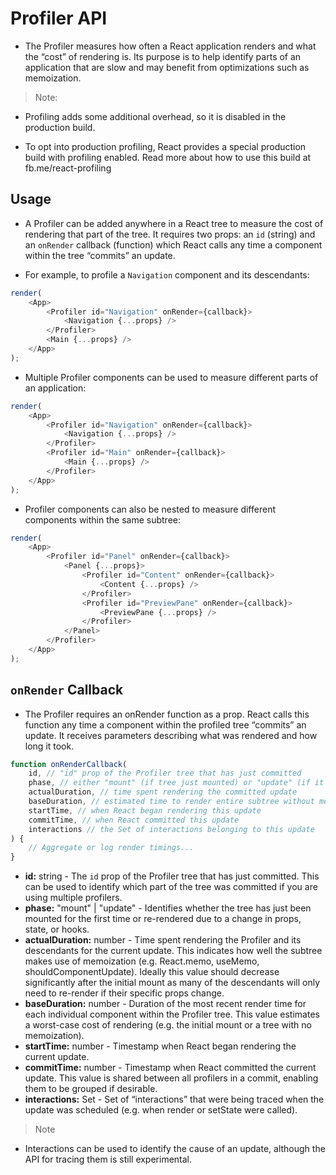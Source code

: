 # Profiler API

* The Profiler measures how often a React application renders and what the “cost” of rendering is. Its purpose is to help identify parts of an application that are slow and may benefit from optimizations such as memoization.

> Note:

* Profiling adds some additional overhead, so it is disabled in the production build.

* To opt into production profiling, React provides a special production build with profiling enabled. Read more about how to use this build at fb.me/react-profiling

## Usage

* A Profiler can be added anywhere in a React tree to measure the cost of rendering that part of the tree. It requires two props: an `id` (string) and an `onRender` callback (function) which React calls any time a component within the tree “commits” an update.

* For example, to profile a `Navigation` component and its descendants:

```ts
render(
    <App>
        <Profiler id="Navigation" onRender={callback}>
            <Navigation {...props} />
        </Profiler>
        <Main {...props} />
    </App>
);
```

* Multiple Profiler components can be used to measure different parts of an application:

```ts
render(
    <App>
        <Profiler id="Navigation" onRender={callback}>
            <Navigation {...props} />
        </Profiler>
        <Profiler id="Main" onRender={callback}>
            <Main {...props} />
        </Profiler>
    </App>
);
```

* Profiler components can also be nested to measure different components within the same subtree:

```ts
render(
    <App>
        <Profiler id="Panel" onRender={callback}>
            <Panel {...props}>
                <Profiler id="Content" onRender={callback}>
                    <Content {...props} />
                </Profiler>
                <Profiler id="PreviewPane" onRender={callback}>
                    <PreviewPane {...props} />
                </Profiler>
            </Panel>
        </Profiler>
    </App>
);
```

## `onRender` Callback

* The Profiler requires an onRender function as a prop. React calls this function any time a component within the profiled tree “commits” an update. It receives parameters describing what was rendered and how long it took.

```ts
function onRenderCallback(
    id, // "id" prop of the Profiler tree that has just committed
    phase, // either "mount" (if tree just mounted) or "update" (if it re-rendered)
    actualDuration, // time spent rendering the committed update
    baseDuration, // estimated time to render entire subtree without memoization
    startTime, // when React began rendering this update
    commitTime, // when React committed this update
    interactions // the Set of interactions belonging to this update
) {
    // Aggregate or log render timings...
}
```

* **id:** string - The `id` prop of the Profiler tree that has just committed. This can be used to identify which part of the tree was committed if you are using multiple profilers.
* **phase:** "mount" | "update" - Identifies whether the tree has just been mounted for the first time or re-rendered due to a change in props, state, or hooks.
* **actualDuration:** number - Time spent rendering the Profiler and its descendants for the current update. This indicates how well the subtree makes use of memoization (e.g. React.memo, useMemo, shouldComponentUpdate). Ideally this value should decrease significantly after the initial mount as many of the descendants will only need to re-render if their specific props change.
* **baseDuration:** number - Duration of the most recent render time for each individual component within the Profiler tree. This value estimates a worst-case cost of rendering (e.g. the initial mount or a tree with no memoization).
* **startTime:** number - Timestamp when React began rendering the current update.
* **commitTime:** number - Timestamp when React committed the current update. This value is shared between all profilers in a commit, enabling them to be grouped if desirable.
* **interactions:** Set - Set of “interactions” that were being traced when the update was scheduled (e.g. when render or setState were called).

> Note

* Interactions can be used to identify the cause of an update, although the API for tracing them is still experimental.